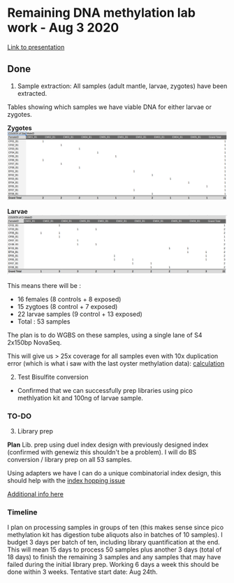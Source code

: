 # Remaining DNA methylation lab work - Aug 3 2020

[Link to presentation](https://docs.google.com/presentation/d/1IQWAnoi1YssHaI2vJz7E7c1psV4i2_fIw1D0lVJkgSI/edit#slide=id.g912977024d_0_19)

## Done

1) Sample extraction:
All samples (adult mantle, larvae, zygotes) have been extracted. 

Tables showing which samples we have viable DNA for either larvae or zygotes. 

**Zygotes**
![](https://github.com/epigeneticstoocean/2018OAExp_larvae/blob/master/notebook/img/ValidZygoteExtraction.png)

**Larvae**
![](https://github.com/epigeneticstoocean/2018OAExp_larvae/blob/master/notebook/img/ValidLarvaeExtraction.png)


This means there will be :
* 16 females (8 controls + 8 exposed)
* 15 zygtoes (8 control + 7 exposed)
* 22 larvae samples (9 control + 13 exposed)
* Total : 53 samples

The plan is to do WGBS on these samples, using a single lane of S4 2x150bp NovaSeq. 

This will give us > 25x coverage for all samples even with 10x duplication error (which is what i saw with the last oyster methylation data):
[calculation](https://github.com/epigeneticstoocean/2018OAExp_larvae/blob/master/notebook/20191112_illuminaCostCalSummary.md)

2) Test Bisulfite conversion
  
  * Confirmed that we can successfully prep libraries using pico methlyation kit and 100ng of larvae sample.

### TO-DO

3) Library prep 

**Plan** Lib. prep using duel index design with previously designed index (confirmed with genewiz this shouldn't be a problem). I will do BS conversion / library prep on all 53 samples. 

Using adapters we have I can do a unique combinatorial index design, this should help with the [index hopping issue](https://support.illumina.com/bulletins/2017/08/recommended-strategies-for-unique-dual-index-designs.html)

[Additional info here](https://www.illumina.com/content/dam/illumina-marketing/documents/products/whitepapers/index-hopping-white-paper-770-2017-004.pdf)

### Timeline

I plan on processing samples in groups of ten (this makes sense since pico methylation kit has digestion tube aliquots also in batches of 10 samples). I budget 3 days per batch of ten, including library quantification at the end. This will mean 15 days to process 50 samples plus another 3 days (total of 18 days) to finish the remaining 3 samples and any samples that may have failed during the initial library prep. Working 6 days a week this should be done within 3 weeks. Tentative start date: Aug 24th.
